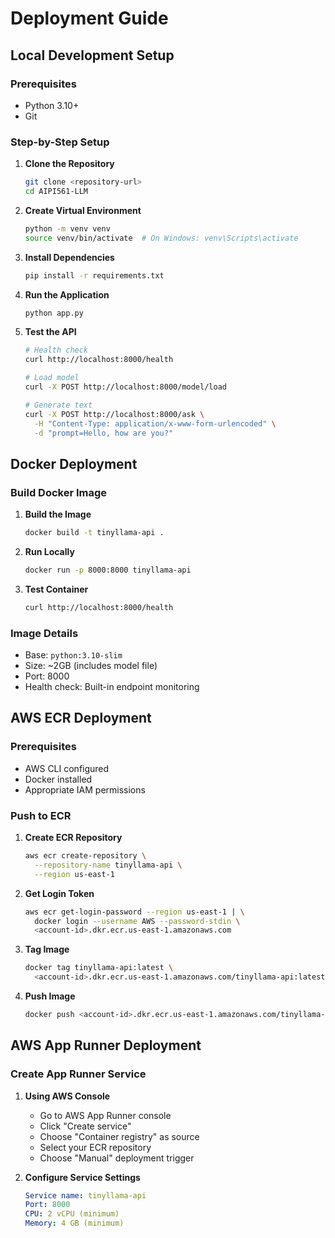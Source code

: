 # Deployment Guide

## Local Development Setup

### Prerequisites
- Python 3.10+
- Git

### Step-by-Step Setup

1. **Clone the Repository**
   ```bash
   git clone <repository-url>
   cd AIPI561-LLM
   ```

2. **Create Virtual Environment**
   ```bash
   python -m venv venv
   source venv/bin/activate  # On Windows: venv\Scripts\activate
   ```

3. **Install Dependencies**
   ```bash
   pip install -r requirements.txt
   ```

4. **Run the Application**
   ```bash
   python app.py
   ```

5. **Test the API**
   ```bash
   # Health check
   curl http://localhost:8000/health
   
   # Load model
   curl -X POST http://localhost:8000/model/load
   
   # Generate text
   curl -X POST http://localhost:8000/ask \
     -H "Content-Type: application/x-www-form-urlencoded" \
     -d "prompt=Hello, how are you?"
   ```

## Docker Deployment

### Build Docker Image

1. **Build the Image**
   ```bash
   docker build -t tinyllama-api .
   ```

2. **Run Locally**
   ```bash
   docker run -p 8000:8000 tinyllama-api
   ```

3. **Test Container**
   ```bash
   curl http://localhost:8000/health
   ```

### Image Details
- Base: `python:3.10-slim`
- Size: ~2GB (includes model file)
- Port: 8000
- Health check: Built-in endpoint monitoring

## AWS ECR Deployment

### Prerequisites
- AWS CLI configured
- Docker installed
- Appropriate IAM permissions

### Push to ECR

1. **Create ECR Repository**
   ```bash
   aws ecr create-repository \
     --repository-name tinyllama-api \
     --region us-east-1
   ```

2. **Get Login Token**
   ```bash
   aws ecr get-login-password --region us-east-1 | \
     docker login --username AWS --password-stdin \
     <account-id>.dkr.ecr.us-east-1.amazonaws.com
   ```

3. **Tag Image**
   ```bash
   docker tag tinyllama-api:latest \
     <account-id>.dkr.ecr.us-east-1.amazonaws.com/tinyllama-api:latest
   ```

4. **Push Image**
   ```bash
   docker push <account-id>.dkr.ecr.us-east-1.amazonaws.com/tinyllama-api:latest
   ```

## AWS App Runner Deployment

### Create App Runner Service

1. **Using AWS Console**
   - Go to AWS App Runner console
   - Click "Create service"
   - Choose "Container registry" as source
   - Select your ECR repository
   - Choose "Manual" deployment trigger

2. **Configure Service Settings**
   ```yaml
   Service name: tinyllama-api
   Port: 8000
   CPU: 2 vCPU (minimum)
   Memory: 4 GB (minimum)
   ```

